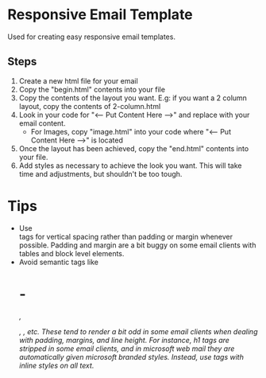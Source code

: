 Responsive Email Template
=========================

Used for creating easy responsive email templates.

## Steps
  1. Create a new html file for your email
  2. Copy the "begin.html" contents into your file
  3. Copy the contents of the layout you want. E.g: if you want a 2 column layout, copy the contents of 2-column.html
  4. Look in your code for "<-- Put Content Here -->" and replace with your email content.
      * For Images, copy "image.html" into your code where "<-- Put Content Here -->" is located
  5. Once the layout has been achieved, copy the "end.html" contents into your file.
  6. Add styles as necessary to achieve the look you want. This will take time and adjustments, but shouldn't be too tough.


Tips
====

* Use <br> tags for vertical spacing rather than padding or margin whenever possible. Padding and margin are a bit buggy on some email clients with tables and block level elements.
* Avoid semantic tags like <h1> - <h6>, <p>, <em>, etc. These tend to render a bit odd in some email clients when dealing with padding, margins, and line height. For instance, h1 tags are stripped in some email clients, and in microsoft web mail they are automatically given microsoft branded styles. Instead, use <span> tags with inline styles on all text.
